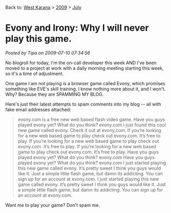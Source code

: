 Back to: [West Karana](/posts/westkarana.md) > [2009](/posts/2009/westkarana.md) > [July](./westkarana.md)
# Evony and Irony: Why I will never play this game.

*Posted by Tipa on 2009-07-10 07:34:56*

No blogroll for today, I'm the on-call developer this week AND I've been moved to a project at work with a daily morning meeting starting this week, so it's a time of adjustment.

One game I am not playing is a browser game called Evony, which promises something like EVE's skill training. I know nothing more about it, and I won't. Why? Because they are SPAMMING MY BLOG.

Here's just their latest attempts to spam comments into my blog -- all with fake email addresses attached:


> evony.com is a free new web based flash video game.
Have you guys played evony yet? What do you think? evony.com
I just found this cool new game called evony. Check it out at evony.com.
If you’re looking for a new web based game to play check out evony.com. It’s free to play.
If you’re looking for a new web based game to play check out evony.com. It’s free to play.
If you’re looking for a new web based game to play check out evony.com. It’s free to play.
Have you guys played evony yet? What do you think? evony.com
Have you guys played evony yet? What do you think? evony.com
I just started playing this new game called evony. It’s pretty sweet I think you guys would like it. Just a simple little flash game, but damn its addicting. You can sign up for an account at evony.com.
I just started playing this new game called evony. It’s pretty sweet I think you guys would like it. Just a simple little flash game, but damn its addicting. You can sign up for an account at evony.com.



Want me to play your game? Don't spam me.

